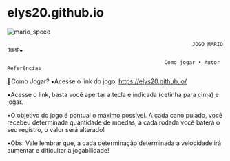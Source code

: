 # elys20.github.io

![mario_speed](https://user-images.githubusercontent.com/97187182/196266653-2f629450-32ca-4f89-b018-5d5f1077ef67.gif)


                                                                JOGO MARIO JUMP❤️

                                                       Como jogar • Autor Referências

🎲Como Jogar?
▪️Acesse o link do jogo: https://elys20.github.io/

▪️Acesse o link, basta você apertar a tecla e indicada (cetinha para cima) e jogar.

▪️O objetivo do jogo é pontual o máximo possível. A cada cano pulado, você recebeu determinada quantidade de moedas, a cada rodada você baterá o seu registro, o valor será alterado!


▪️Obs: Vale lembrar que, a cada determinação determinada a velocidade irá aumentar e dificultar a jogabilidade!
